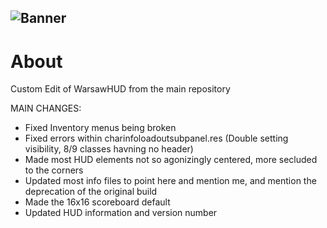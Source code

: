 ![Banner](./assets/logo.png)
---
# About

Custom Edit of WarsawHUD from the main repository

MAIN CHANGES:
- Fixed Inventory menus being broken
- Fixed errors within charinfoloadoutsubpanel.res (Double setting visibility, 8/9 classes havning no header)
- Made most HUD elements not so agonizingly centered, more secluded to the corners
- Updated most info files to point here and mention me, and mention the deprecation of the original build
- Made the 16x16 scoreboard default
- Updated HUD information and version number

